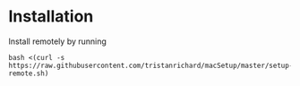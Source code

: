 # Installation

Install remotely by running

```shell
bash <(curl -s https://raw.githubusercontent.com/tristanrichard/macSetup/master/setup-remote.sh)
```
